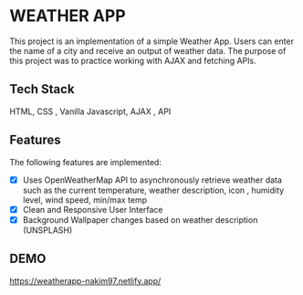 # WEATHER APP 
This project is an implementation of a simple Weather App. Users can enter the name of a city and receive an output of weather data.
The purpose of this project was to practice working with AJAX and fetching APIs.

## Tech Stack
HTML, CSS , Vanilla Javascript, AJAX , API

## Features

The following  features are implemented:

- [X] Uses OpenWeatherMap API to  asynchronously retrieve weather data such as the current temperature, weather description, icon , humidity level, wind speed, min/max temp
- [X] Clean and Responsive User Interface 
- [X] Background Wallpaper changes based on weather description (UNSPLASH)

## DEMO 

https://weatherapp-nakim97.netlify.app/
